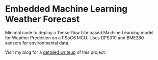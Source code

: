 # Embedded Machine Learning Weather Forecast

Minimal code to deploy a Tensorflow Lite based Machine Learning model for Weather Prediction on a PSoC6 MCU.
Uses DPS310 and BME280 sensors for environmental data.

Visit my blog for a [detailed writeup](https://etrommer.github.io/projects/electronics/2021/01/31/embedded-ml-weather-1-introduction.html) of this project.
